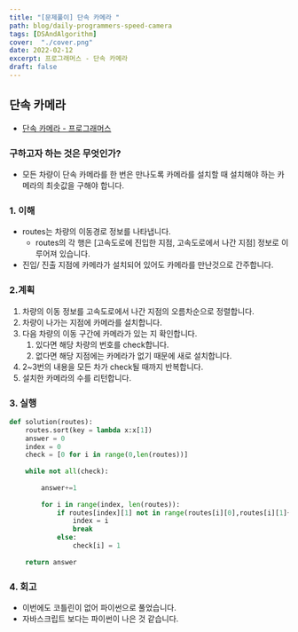 ```yaml
---
title: "[문제풀이] 단속 카메라 "
path: blog/daily-programmers-speed-camera
tags: [DSAndAlgorithm]
cover:  "./cover.png"
date: 2022-02-12
excerpt: 프로그래머스 - 단속 카메라 
draft: false
---
```



## 단속 카메라 
* [단속 카메라 - 프로그래머스](https://programmers.co.kr/learn/courses/30/lessons/42884)

### 구하고자 하는 것은 무엇인가?

- 모든 차량이 단속 카메라를 한 번은 만나도록 카메라를 설치할 때 설치해야 하는 카메라의 최솟값을 구해야 합니다.

### 1. 이해

- routes는 차량의 이동경로 정보를 나타냅니다.
    - routes의 각 행은 [고속도로에 진입한 지점, 고속도로에서 나간 지점] 정보로 이루어져 있습니다.
- 진입/ 진출 지점에 카메라가 설치되어 있어도 카메라를 만난것으로 간주합니다.

### 2.계획

1. 차량의 이동 정보를 고속도로에서 나간 지점의 오름차순으로 정렬합니다.
2. 차량이 나가는 지점에 카메라를 설치합니다.
3. 다음 차량의 이동 구간에 카메라가 있는 지 확인합니다. 
    1. 있다면 해당 차량의 번호를 check합니다.
    2. 없다면 해당 지점에는 카메라가 없기 때문에 새로 설치합니다.
4. 2~3번의 내용을 모든 차가 check될 때까지 반복합니다.
5. 설치한 카메라의 수를 리턴합니다.

### 3. 실행

```python
def solution(routes):
    routes.sort(key = lambda x:x[1])
    answer = 0
    index = 0
    check = [0 for i in range(0,len(routes))]
    
    while not all(check):
     
        answer+=1
        
        for i in range(index, len(routes)):
            if routes[index][1] not in range(routes[i][0],routes[i][1]+1):
                index = i
                break
            else:
                check[i] = 1
               
    return answer
```

### 4. 회고

- 이번에도 코틀린이 없어 파이썬으로 풀었습니다.
- 자바스크립트 보다는 파이썬이 나은 것 같습니다.
